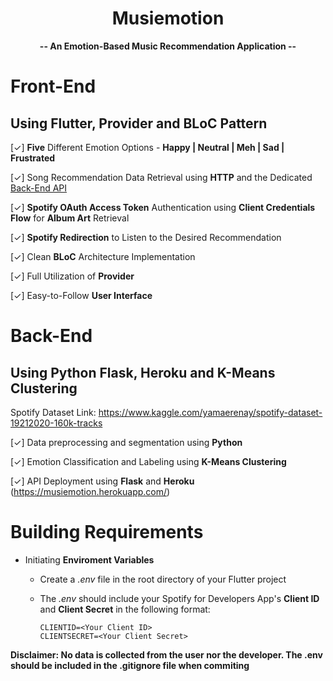 <h1 align="center">Musiemotion</h1>

<div align="center">
  <strong>-- An Emotion-Based Music Recommendation Application --</strong>
</div>

# Front-End

## Using Flutter, Provider and BLoC Pattern

[✓] **Five** Different Emotion Options - **Happy | Neutral | Meh | Sad | Frustrated**

[✓] Song Recommendation Data Retrieval using **HTTP** and the Dedicated [Back-End API](https://github.com/HossamElghamry/Musiemotion/blob/master/README.md#Back-End)

[✓] **Spotify OAuth Access Token** Authentication using **Client Credentials Flow** for **Album Art** Retrieval

[✓] **Spotify Redirection** to Listen to the Desired Recommendation

[✓] Clean **BLoC** Architecture Implementation

[✓] Full Utilization of **Provider**

[✓] Easy-to-Follow **User Interface**

# Back-End

## Using Python Flask, Heroku and K-Means Clustering

Spotify Dataset Link: https://www.kaggle.com/yamaerenay/spotify-dataset-19212020-160k-tracks

[✓] Data preprocessing and segmentation using **Python**

[✓] Emotion Classification and Labeling using **K-Means Clustering**

[✓] API Deployment using **Flask** and **Heroku** (https://musiemotion.herokuapp.com/)

# Building Requirements

- Initiating **Enviroment Variables**

  - Create a _.env_ file in the root directory of your Flutter project
  - The _.env_ should include your Spotify for Developers App's **Client ID** and **Client Secret** in the following format:

        CLIENTID=<Your Client ID>
        CLIENTSECRET=<Your Client Secret>

**Disclaimer: No data is collected from the user nor the developer. The .env should be included in the .gitignore file when commiting**

<!-- # Screenshots

<img src="screenshots/7.jpg" width="250"> <img src="screenshots/2.jpg" width="250"> <img src="screenshots/3.jpg" width="250"> <img src="screenshots/4.jpg" width="250"> <img src="screenshots/5.jpg" width="250"> <img src="screenshots/6.jpg" width="250"> <img src="screenshots/1.jpg" width="250"> <img src="screenshots/8.jpg" width="250"> -->
